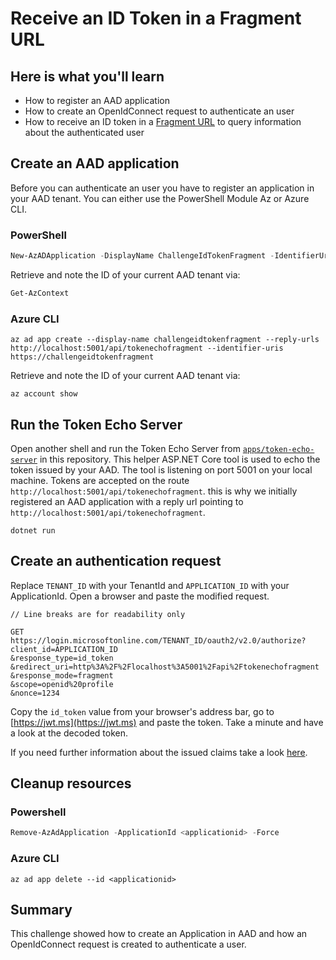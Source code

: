 # Receive an ID Token in a Fragment URL

## Here is what you'll learn

- How to register an AAD application
- How to create an OpenIdConnect request to authenticate an user
- How to receive an ID token in a [Fragment URL](https://en.wikipedia.org/wiki/Fragment_identifier) to query information about the authenticated user

## Create an AAD application

Before you can authenticate an user you have to register an application in your AAD tenant.
You can either use the PowerShell Module Az or Azure CLI.

### PowerShell

```powershell
New-AzADApplication -DisplayName ChallengeIdTokenFragment -IdentifierUris https://challengeidtokenfragment -ReplyUrls http://localhost:5001/api/tokenechofragment
```

Retrieve and note the ID of your current AAD tenant via:

```powershell
Get-AzContext
```

### Azure CLI

```shell
az ad app create --display-name challengeidtokenfragment --reply-urls http://localhost:5001/api/tokenechofragment --identifier-uris https://challengeidtokenfragment
```

Retrieve and note the ID of your current AAD tenant via:

```shell
az account show 
```

## Run the Token Echo Server

Open another shell and run the Token Echo Server from [`apps/token-echo-server`](apps/token-echo-server) in this repository. This helper ASP.NET Core tool is used to echo the token issued by your AAD. The tool is listening on port 5001 on your local machine. Tokens are accepted on the route `http://localhost:5001/api/tokenechofragment`. this is why we initially registered an AAD application with a reply url pointing to `http://localhost:5001/api/tokenechofragment`.

```shell
dotnet run
```

## Create an authentication request

Replace `TENANT_ID` with your TenantId and `APPLICATION_ID` with your ApplicationId. Open a browser and paste the modified request.

```
// Line breaks are for readability only

GET
https://login.microsoftonline.com/TENANT_ID/oauth2/v2.0/authorize?
client_id=APPLICATION_ID
&response_type=id_token
&redirect_uri=http%3A%2F%2Flocalhost%3A5001%2Fapi%2Ftokenechofragment
&response_mode=fragment
&scope=openid%20profile
&nonce=1234
```

Copy the `id_token` value from your browser's address bar, go to [https://jwt.ms](https://jwt.ms) and paste the token. Take a minute and have a look at the decoded token.

If you need further information about the issued claims take a look [here](https://docs.microsoft.com/en-us/azure/active-directory/develop/id-tokens#header-claims).


## Cleanup resources

### Powershell

```powershell
Remove-AzAdApplication -ApplicationId <applicationid> -Force
```

### Azure CLI

```shell
az ad app delete --id <applicationid>
```

## Summary

This challenge showed how to create an Application in AAD and how an OpenIdConnect request is created to authenticate a user.
